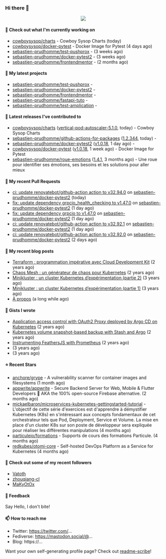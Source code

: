 ### Hi there 👋

<p align="center"><img src="https://github-readme-stats.vercel.app/api?username=sebastien-prudhomme&show_icons=true&locale=en"/></p>

#### 👷 Check out what I'm currently working on

- [cowboysysop/charts](https://github.com/cowboysysop/charts) - Cowboy Sysop Charts (today)
- [cowboysysop/docker-pytest](https://github.com/cowboysysop/docker-pytest) - Docker Image for Pytest (4 days ago)
- [sebastien-prudhomme/test-pushprox](https://github.com/sebastien-prudhomme/test-pushprox) -  (3 weeks ago)
- [sebastien-prudhomme/docker-pytest2](https://github.com/sebastien-prudhomme/docker-pytest2) -  (3 weeks ago)
- [sebastien-prudhomme/frontendmentor](https://github.com/sebastien-prudhomme/frontendmentor) -  (2 months ago)

#### 🌱 My latest projects

- [sebastien-prudhomme/test-pushprox](https://github.com/sebastien-prudhomme/test-pushprox) - 
- [sebastien-prudhomme/docker-pytest2](https://github.com/sebastien-prudhomme/docker-pytest2) - 
- [sebastien-prudhomme/frontendmentor](https://github.com/sebastien-prudhomme/frontendmentor) - 
- [sebastien-prudhomme/fastapi-tuto](https://github.com/sebastien-prudhomme/fastapi-tuto) - 
- [sebastien-prudhomme/test-amplication](https://github.com/sebastien-prudhomme/test-amplication) - 

#### 🔭 Latest releases I've contributed to

- [cowboysysop/charts](https://github.com/cowboysysop/charts) ([vertical-pod-autoscaler-5.1.0](https://github.com/cowboysysop/charts/releases/tag/vertical-pod-autoscaler-5.1.0), today) - Cowboy Sysop Charts
- [sebastien-prudhomme/github-actions-for-packages](https://github.com/sebastien-prudhomme/github-actions-for-packages) ([1.2.344](https://github.com/sebastien-prudhomme/github-actions-for-packages/releases/tag/1.2.344), today) - 
- [sebastien-prudhomme/docker-pytest2](https://github.com/sebastien-prudhomme/docker-pytest2) ([v1.0.18](https://github.com/sebastien-prudhomme/docker-pytest2/releases/tag/v1.0.18), 1 day ago) - 
- [cowboysysop/docker-pytest](https://github.com/cowboysysop/docker-pytest) ([v1.0.18](https://github.com/cowboysysop/docker-pytest/releases/tag/v1.0.18), 1 week ago) - Docker Image for Pytest
- [sebastien-prudhomme/roue-emotions](https://github.com/sebastien-prudhomme/roue-emotions) ([1.4.1](https://github.com/sebastien-prudhomme/roue-emotions/releases/tag/1.4.1), 3 months ago) - Une roue pour identifier ses émotions, ses besoins et les solutions pour aller mieux

#### 🔨 My recent Pull Requests

- [ci: update renovatebot/github-action action to v32.94.0](https://github.com/sebastien-prudhomme/docker-pytest2/pull/50) on [sebastien-prudhomme/docker-pytest2](https://github.com/sebastien-prudhomme/docker-pytest2) (today)
- [fix: update dependency grpcio_health_checking to v1.47.0](https://github.com/sebastien-prudhomme/docker-pytest2/pull/49) on [sebastien-prudhomme/docker-pytest2](https://github.com/sebastien-prudhomme/docker-pytest2) (1 day ago)
- [fix: update dependency grpcio to v1.47.0](https://github.com/sebastien-prudhomme/docker-pytest2/pull/48) on [sebastien-prudhomme/docker-pytest2](https://github.com/sebastien-prudhomme/docker-pytest2) (1 day ago)
- [ci: update renovatebot/github-action action to v32.92.1](https://github.com/sebastien-prudhomme/docker-pytest2/pull/47) on [sebastien-prudhomme/docker-pytest2](https://github.com/sebastien-prudhomme/docker-pytest2) (1 day ago)
- [ci: update renovatebot/github-action action to v32.92.0](https://github.com/sebastien-prudhomme/docker-pytest2/pull/46) on [sebastien-prudhomme/docker-pytest2](https://github.com/sebastien-prudhomme/docker-pytest2) (2 days ago)

#### 📜 My recent blog posts

- [Terraform : programmation impérative avec Cloud Development Kit](https://www.cowboysysop.com/post/terraform-programmation-imperative-avec-cloud-development-kit/) (2 years ago)
- [Chaos Mesh : un générateur de chaos pour Kubernetes](https://www.cowboysysop.com/post/chaos-mesh-un-generateur-de-chaos-pour-kubernetes/) (2 years ago)
- [Minikluster : un cluster Kubernetes d’expérimentation (partie 2)](https://www.cowboysysop.com/post/minikluster-un-cluster-kubernetes-d-experimentation-partie-2/) (3 years ago)
- [Minikluster : un cluster Kubernetes d’expérimentation (partie 1)](https://www.cowboysysop.com/post/minikluster-un-cluster-kubernetes-d-experimentation-partie-1/) (3 years ago)
- [À propos](https://www.cowboysysop.com/page/a-propos/) (a long while ago)

#### 📓 Gists I wrote

- [Application access control with OAuth2 Proxy deployed by Argo CD on Kubernetes](https://gist.github.com/c90af146c465305087d5f5a55990ca71) (2 years ago)
- [Kubernetes volume snapshot-based backup with Stash and Argo](https://gist.github.com/c53e870dc6b4987fefa4c36ea9f1187c) (2 years ago)
- [Instrumenting FeathersJS with Prometheus](https://gist.github.com/93ab307c8c03a9c5fdb1ff728f413855) (2 years ago)
- [](https://gist.github.com/9827398f4f792569e56351ac56e80b80) (3 years ago)
- [](https://gist.github.com/064f0ea019c9ff37b71ebc023c0a0c6b) (3 years ago)

#### ⭐ Recent Stars

- [anchore/grype](https://github.com/anchore/grype) - A vulnerability scanner for container images and filesystems (1 month ago)
- [appwrite/appwrite](https://github.com/appwrite/appwrite) - Secure Backend Server for Web, Mobile &amp; Flutter Developers 🚀 AKA the 100% open-source Firebase alternative. (2 months ago)
- [mickaelbaron/microservices-kubernetes-gettingstarted-tutorial](https://github.com/mickaelbaron/microservices-kubernetes-gettingstarted-tutorial) - L&#39;objectif de cette série d&#39;exercices est d&#39;apprendre à démystifier Kubernetes (K8s) en s&#39;intéressant aux concepts fondamentaux de cet orchestrateur tels que Pod, Deployment, Service et Volume. La mise en place d&#39;un cluster K8s sur son poste de développeur sera expliquée pour réaliser les différentes manipulations (4 months ago)
- [particuleio/formations](https://github.com/particuleio/formations) - Supports de cours des formations Particule. (4 months ago)
- [redkubes/otomi-core](https://github.com/redkubes/otomi-core) - Self-hosted DevOps Platform as a Service for Kubernetes (4 months ago)

#### 👯 Check out some of my recent followers

- [Vatoth](https://github.com/Vatoth)
- [zhouqiang-cl](https://github.com/zhouqiang-cl)
- [MaKyOtOx](https://github.com/MaKyOtOx)

#### 💬 Feedback

Say Hello, I don't bite!

#### 📫 How to reach me

- Twitter: https://twitter.com/...
- Fediverse: https://mastodon.social/@...
- Blog: https://...

Want your own self-generating profile page? Check out [readme-scribe](https://github.com/muesli/readme-scribe)!
